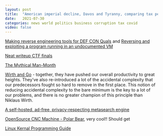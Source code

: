```yaml
---
layout: post
title:  "American imperial decline, Davos and Tyranny, comparing tax per GDP"
date:   2021-07-30
categories: news world politics business corruption tax covid
video: false
---
```


[Making reverse engineering tools for DEF CON Quals](//thume.ca/2021/05/09/making-reverse-engineering-tools-for-def-con-quals/) and [Reversing and exploiting a program running in an undocumented VM](//zackorndorff.com/2021/05/03/reversing-and-exploiting-a-program-running-in-an-undocumented-vm/)

[Neat writeup CTF finals](//zackorndorff.com/2018/11/13/csaw-ctf-finals-2018-wic-wac-woe-1-writeup/)

[The Mythical Man-Month](//en.wikipedia.org/wiki/The_Mythical_Man-Month)

[Wirth and Go](//www.fredrikholmqvist.com/posts/brooks-wirth-go/) - together, they have pushed our overall productivity to great heights. They’ve also re-introduced a lot of the accidental complexity that our predecessors fought so hard to remove in the first place.  This notion of reducing accidental complexity to the bare minimum is the key to a lot of our problems, and there is no greater champion of this principle than Niklaus Wirth.


[A self-hosted, ad-free, privacy-respecting metasearch engine](//github.com/benbusby/whoogle-search)

[OpenSource CNC Machine - Polar Bear](//www.kadirilkimen.com/thepolarbear/), very cool!! Should get

[Linux Kernal Programming Guide](//sysprog21.github.io/lkmpg/)